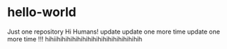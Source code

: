 # hello-world
Just one repository
Hi Humans!
update update one more time
update one more time !!!
hihiihihihihihihihihihihihihihihihihih

